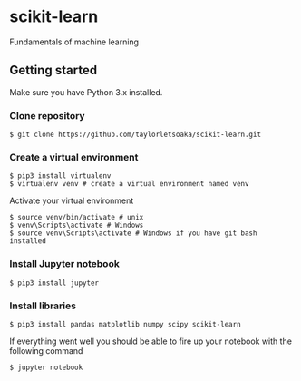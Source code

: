 # scikit-learn
Fundamentals of machine learning

## Getting started

Make sure you have Python 3.x installed.

### Clone repository
```
$ git clone https://github.com/taylorletsoaka/scikit-learn.git
```
### Create a virtual environment
```
$ pip3 install virtualenv
$ virtualenv venv # create a virtual environment named venv
```

Activate your virtual environment

```
$ source venv/bin/activate # unix
$ venv\Scripts\activate # Windows
$ source venv\Scripts\activate # Windows if you have git bash installed
```
### Install Jupyter notebook

```
$ pip3 install jupyter
```

### Install libraries

```
$ pip3 install pandas matplotlib numpy scipy scikit-learn
```

If everything went well you should be able to fire up your notebook with the following command

```
$ jupyter notebook
```
